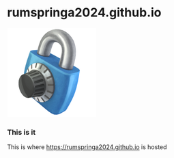 # rumspringa2024.github.io

![Storage_Lock](assets/img/Storage_Lock.png)

### This is it
This is where https://rumspringa2024.github.io is hosted




<!--stackedit_data:
eyJoaXN0b3J5IjpbMjQyODMyMzU1XX0=
-->